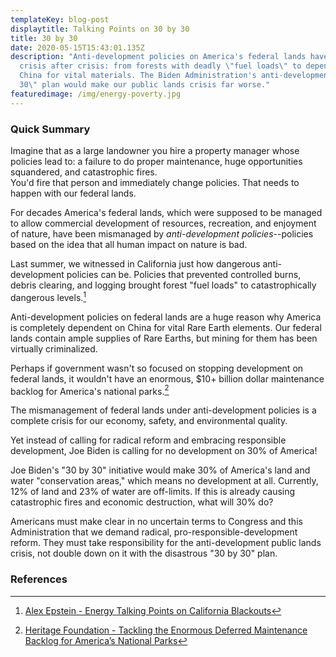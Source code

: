 ```yaml
---
templateKey: blog-post
displaytitle: Talking Points on 30 by 30
title: 30 by 30
date: 2020-05-15T15:43:01.135Z
description: "Anti-development policies on America's federal lands have created
  crisis after crisis: from forests with deadly \"fuel loads\" to dependence on
  China for vital materials. The Biden Administration's anti-development \"30 by
  30\" plan would make our public lands crisis far worse."
featuredimage: /img/energy-poverty.jpg
---
```

### Quick Summary

Imagine that as a large landowner you hire a property manager whose policies lead to: a failure to do proper maintenance, huge opportunities squandered, and catastrophic fires.\
You'd fire that person and immediately change policies. That needs to happen with our federal lands.

For decades America's federal lands, which were supposed to be managed to allow commercial development of resources, recreation, and enjoyment of nature, have been mismanaged by *anti-development policies*--policies based on the idea that all human impact on nature is bad.

Last summer, we witnessed in California just how dangerous anti-development policies can be. Policies that prevented controlled burns, debris clearing, and logging brought forest "fuel loads" to catastrophically dangerous levels.[^1]

Anti-development policies on federal lands are a huge reason why America is completely dependent on China for vital Rare Earth elements. Our federal lands contain ample supplies of Rare Earths, but mining for them has been virtually criminalized.

Perhaps if government wasn't so focused on stopping development on federal lands, it wouldn't have an enormous, $10+ billion dollar maintenance backlog for America's national parks.[^2]

The mismanagement of federal lands under anti-development policies is a complete crisis for our economy, safety, and environmental quality.

Yet instead of calling for radical reform and embracing responsible development, Joe Biden is calling for no development on 30% of America!

Joe Biden's "30 by 30" initiative would make 30% of America's land and water "conservation areas," which means no development at all. Currently, 12% of land and 23% of water are off-limits. If this is already causing catastrophic fires and economic destruction, what will 30% do?

Americans must make clear in no uncertain terms to Congress and this Administration that we demand radical, pro-responsible-development reform. They must take responsibility for the anti-development public lands crisis, not double down on it with the disastrous "30 by 30" plan.


### References

[^1]: [Alex Epstein - Energy Talking Points on California Blackouts](https://energytalkingpoints.com/california-blackouts/)

[^2]: [Heritage Foundation - Tackling the Enormous Deferred Maintenance Backlog for America’s National Parks](https://www.heritage.org/environment/report/tackling-the-enormous-deferred-maintenance-backlog-americas-national-parks)